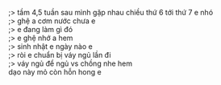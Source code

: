 ;> tầm 4,5 tuần sau mình gặp nhau chiều thứ 6 tới thứ 7 e nhó<br>
;> ghệ a cơm nước chưa e<br>
;> e đang làm gì đó<br>
;> e ghệ nhớ a hem<br>
;> sinh nhật e ngày nào e<br>
;> ròi e chuẩn bị váy ngủ lần đi<br>
;> váy ngủ để ngủ vs chồng nhe hem<br>
dạo này mỏ còn hỗn hong e
